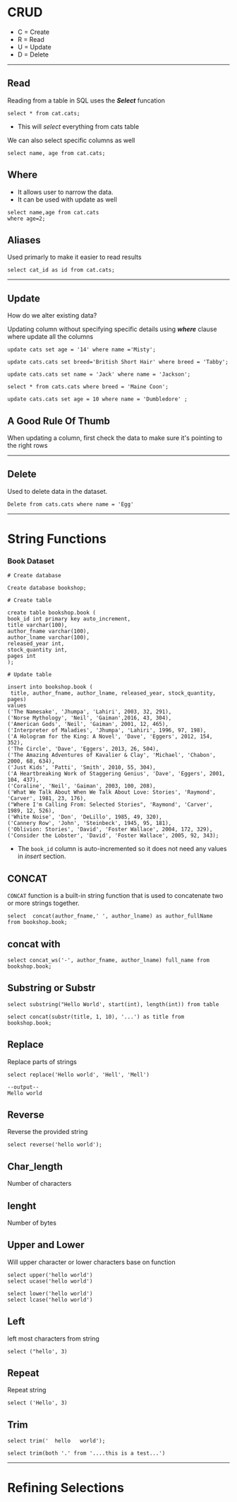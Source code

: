 # CRUD
- C = Create
- R = Read
- U = Update
- D = Delete
---
## Read
Reading from a table in SQL uses the ***Select*** funcation

```
select * from cat.cats;
```
- This will *select* everything from cats table

We can also select specific columns as well

```
select name, age from cat.cats;
```

## Where
- It allows user to narrow the data. 
- It can be used with update as well
  
```
select name,age from cat.cats
where age=2;
```

## Aliases

Used primarly to make it easier to read results

```
select cat_id as id from cat.cats;

```
---
## Update

How do we alter existing data? 

Updating column without specifying specific details using ***where*** clause where update all the columns 

```
update cats set age = '14' where name ='Misty';
```

```
update cats.cats set breed='British Short Hair' where breed = 'Tabby';
```

```
update cats.cats set name = 'Jack' where name = 'Jackson'; 
```

```
select * from cats.cats where breed = 'Maine Coon';

update cats.cats set age = 10 where name = 'Dumbledore' ; 
```


## A Good Rule Of Thumb

When updating a column, first check the data to make sure it's pointing to the right rows

---
## Delete 
Used to delete data in the dataset. 
```
Delete from cats.cats where name = 'Egg'
```
---
# String Functions
### Book Dataset 

```
# Create database

Create database bookshop;

# Create table

create table bookshop.book (
book_id int primary key auto_increment,
title varchar(100),
author_fname varchar(100),
author_lname varchar(100),
released_year int,
stock_quantity int,
pages int
);

# Update table

insert into bookshop.book (
 title, author_fname, author_lname, released_year, stock_quantity, pages)
values 
('The Namesake', 'Jhumpa', 'Lahiri', 2003, 32, 291),
('Norse Mythology', 'Neil', 'Gaiman',2016, 43, 304),
('American Gods', 'Neil', 'Gaiman', 2001, 12, 465),
('Interpreter of Maladies', 'Jhumpa', 'Lahiri', 1996, 97, 198),
('A Hologram for the King: A Novel', 'Dave', 'Eggers', 2012, 154, 352),
('The Circle', 'Dave', 'Eggers', 2013, 26, 504),
('The Amazing Adventures of Kavalier & Clay', 'Michael', 'Chabon', 2000, 68, 634),
('Just Kids', 'Patti', 'Smith', 2010, 55, 304),
('A Heartbreaking Work of Staggering Genius', 'Dave', 'Eggers', 2001, 104, 437),
('Coraline', 'Neil', 'Gaiman', 2003, 100, 208),
('What We Talk About When We Talk About Love: Stories', 'Raymond', 'Carver', 1981, 23, 176),
("Where I'm Calling From: Selected Stories", 'Raymond', 'Carver', 1989, 12, 526),
('White Noise', 'Don', 'DeLillo', 1985, 49, 320),
('Cannery Row', 'John', 'Steinbeck', 1945, 95, 181),
('Oblivion: Stories', 'David', 'Foster Wallace', 2004, 172, 329),
('Consider the Lobster', 'David', 'Foster Wallace', 2005, 92, 343);
```
- The `book_id` column is auto-incremented so it does not need any values in *insert* section. 

## CONCAT
`CONCAT` function is a built-in string function that is used to concatenate two or more strings together.

```
select  concat(author_fname,' ', author_lname) as author_fullName  from bookshop.book;
```
## concat with
```
select concat_ws('-', author_fname, author_lname) full_name from bookshop.book;
```
## Substring or Substr

```
select substring("Hello World', start(int), length(int)) from table
````
```
select concat(substr(title, 1, 10), '...') as title from bookshop.book;
```

## Replace
Replace parts of strings

```
select replace('Hello world', 'Hell', 'Mell')

--output--
Mello world
```
## Reverse

Reverse the provided string
```
select reverse('hello world');
```

## Char_length

Number of characters 

## lenght

Number of bytes

## Upper and Lower

Will upper character or lower characters base on function

```
select upper('hello world')
select ucase('hello world')

select lower('hello world')
select lcase('hello world')
```

## Left

left most characters from string 

```
select ("hello', 3)
```

## Repeat

Repeat string 

```
select ('Hello', 3)
```

## Trim 

```
select trim('  hello   world');

select trim(both '.' from '....this is a test...')
```
---

# Refining Selections


